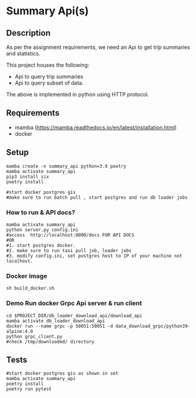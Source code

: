 # Summary Api(s)

## Description

As per the assignment requirements, we need an Api to get trip summaries and statistics.

This project houses the following:

*  Api to query trip summaries
*  Api to query subset of data.

The above is implemented in python using HTTP protocol.

## Requirements
* mamba (https://mamba.readthedocs.io/en/latest/installation.html)
* docker

## Setup
```
mamba create -n summary_api python=3.9 poetry
mamba activate summary_api
pip3 install six
poetry install

#start docker postgres gis
#make sure to run batch pull , start postgres and run db loader jobs

```

### How to run & API docs?
```
mamba activate summary_api
python server.py config.ini
#access  http://localhost:8000/docs FOR API DOCS
#OR
#1. start postgres docker. 
#2. make sure to run taxi pull job, loader jobs
#3. modify config.ini, set postgres host to IP of your machine not localhost.
```



### Docker image

```
sh build_docker.sh
```
### Demo Run docker Grpc Api server  & run client

```
cd $PROJECT_DIR/db_loader_download_api/download_api
mamba activate db_loader_download_api
docker run --name grpc -p 50051:50051 -d data_download_grpc/python39-alpine:4.0
python grpc_client.py
#check /tmp/downloaded/ directory
```
## Tests

```
#start docker postgres gis as shown in set
mamba activate summary_api
poetry install
poetry run pytest
```

